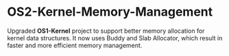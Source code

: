 # OS2-Kernel-Memory-Management

Upgraded **OS1-Kernel** project to support better memory allocation for kernel data structures. It now uses Buddy and Slab Allocator,
which result in faster and more efficient memory management.
